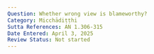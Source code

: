 ```yaml
---
Question: Whether wrong view is blameworthy?
Category: Micchādiṭṭhi
Sutta References: AN 1.306-315
Date Entered: April 3, 2025
Review Status: Not started
---
```

